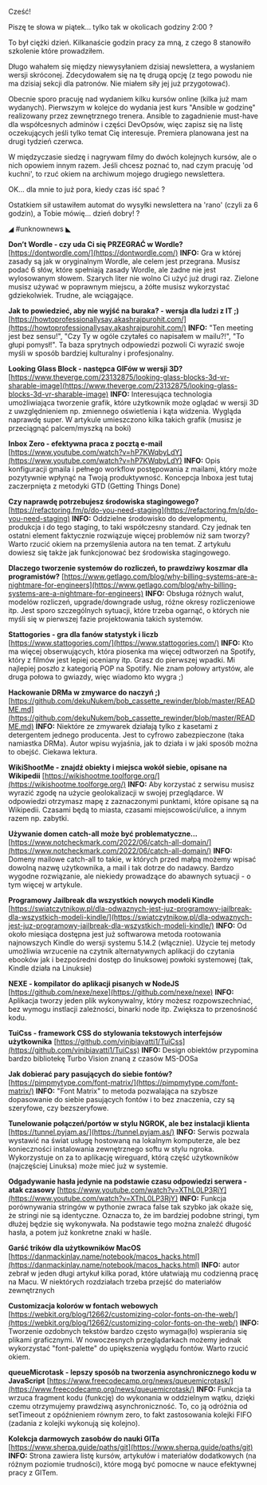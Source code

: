 Cześć!

Piszę te słowa w piątek... tylko tak w okolicach godziny 2:00 ?

To był ciężki dzień. Kilkanaście godzin pracy za mną, z czego 8 stanowiło szkolenie które prowadziłem.

Długo wahałem się między niewysyłaniem dzisiaj newslettera, a wysłaniem wersji skróconej. Zdecydowałem się na tę drugą opcję (z tego powodu nie ma dzisiaj sekcji dla patronów. Nie miałem siły jej już przygotować).

Obecnie sporo pracuję nad wydaniem kilku kursów online (kilka już mam wydanych). Pierwszym w kolejce do wydania jest kurs "Ansible w godzinę" realizowany przez zewnętrznego trenera. Ansible to zagadnienie must-have dla współcesnych adminów i części DevOpsów, więc zapisz się na listę oczekujących jeśli tylko temat Cię interesuje. Premiera planowana jest na drugi tydzień czerwca.

W międzyczasie siedzę i nagrywam filmy do dwóch kolejnych kursów, ale o nich opowiem innym razem. Jeśli chcesz poznać to, nad czym pracuję 'od kuchni', to rzuć okiem na archiwum mojego drugiego newslettera.

 

OK... dla mnie to już pora, kiedy czas iść spać ?

Ostatkiem sił ustawiłem automat do wysyłki newslettera na 'rano' (czyli za 6 godzin), a Tobie mówię... dzień dobry! ?

 

◢ #unknownews ◣

**Don&rsquo;t Wordle - czy uda Ci się PRZEGRAĆ w Wordle?**
[https://dontwordle.com/](https://dontwordle.com/)
**INFO:** Gra w której zasady są jak w oryginalnym Wordle, ale celem jest przegrana. Musisz podać 6 słów, które spełniają zasady Wordle, ale żadne nie jest wylosowanym słowem. Szarych liter nie wolno Ci użyć już drugi raz. Zielone musisz używać w poprawnym miejscu, a żółte musisz wykorzystać gdziekolwiek. Trudne, ale wciągające.

**Jak to powiedzieć, aby nie wyjść na buraka? - wersja dla ludzi z IT ;)**
[https://howtoprofessionallysay.akashrajpurohit.com/](https://howtoprofessionallysay.akashrajpurohit.com/)
**INFO:** "Ten meeting jest bez sensu!", "Czy Ty w ogóle czytałeś co napisałem w mailu?!", "To głupi pomysł!". Ta baza sprytnych odpowiedzi pozwoli Ci wyrazić swoje myśli w sposób bardziej kulturalny i profesjonalny.

**Looking Glass Block - następca GIFów w wersji 3D?**
[https://www.theverge.com/23132875/looking-glass-blocks-3d-vr-sharable-image](https://www.theverge.com/23132875/looking-glass-blocks-3d-vr-sharable-image)
**INFO:** Interesująca technologia umożliwiająca tworzenie grafik, które użytkownik może oglądać w wersji 3D z uwzględnieniem np. zmiennego oświetlenia i kąta widzenia. Wygląda naprawdę super. W artykule umieszczono kilka takich grafik (musisz je przeciągnąć palcem/myszką na boki)

**Inbox Zero - efektywna praca z pocztą e-mail**
[https://www.youtube.com/watch?v=hP7KWqbyLdY](https://www.youtube.com/watch?v=hP7KWqbyLdY)
**INFO:** Opis konfiguracji gmaila i pełnego workflow postępowania z mailami, który może pozytywnie wpłynąć na Twoją produktywność. Koncepcja Inboxa jest tutaj zaczerpnięta z metodyki GTD (Getting Things Done)

**Czy naprawdę potrzebujesz środowiska stagingowego?**
[https://refactoring.fm/p/do-you-need-staging](https://refactoring.fm/p/do-you-need-staging)
**INFO:** Oddzielne środowisko do developmentu, produkcja i do tego staging, to taki współczesny standard. Czy jednak ten ostatni element faktycznie rozwiązuje więcej problemów niż sam tworzy? Warto rzucić okiem na przemyślenia autora na ten temat. Z artykułu dowiesz się także jak funkcjonować bez środowiska stagingowego.

**Dlaczego tworzenie systemów do rozliczeń, to prawdziwy koszmar dla programistów?**
[https://www.getlago.com/blog/why-billing-systems-are-a-nightmare-for-engineers](https://www.getlago.com/blog/why-billing-systems-are-a-nightmare-for-engineers)
**INFO:** Obsługa różnych walut, modelów rozliczeń, upgrade/downgrade usług, różne okresy rozliczeniowe itp. Jest sporo szczególnych sytuacji, które trzeba ogarnąć, o których nie myśli się w pierwszej fazie projektowania takich systemów.

**Stattogories - gra dla fanów statystyk i liczb**
[https://www.stattogories.com/](https://www.stattogories.com/)
**INFO:** Kto ma więcej obserwujących, która piosenka ma więcej odtworzeń na Spotify, który z filmów jest lepiej oceniany itp. Grasz do pierwszej wpadki. Mi najlepiej poszło z kategorią POP na Spotify. Nie znam połowy artystów, ale druga połowa to gwiazdy, więc wiadomo kto wygra ;)

**Hackowanie DRMa w zmywarce do naczyń ;)**
[https://github.com/dekuNukem/bob_cassette_rewinder/blob/master/README.md](https://github.com/dekuNukem/bob_cassette_rewinder/blob/master/README.md)
**INFO:** Niektóre ze zmywarek działają tylko z kasetami z detergentem jednego producenta. Jest to cyfrowo zabezpieczone (taka namiastka DRMa). Autor wpisu wyjaśnia, jak to działa i w jaki sposób można to obejść. Ciekawa lektura.

**WikiShootMe - znajdź obiekty i miejsca wokół siebie, opisane na Wikipedii**
[https://wikishootme.toolforge.org/](https://wikishootme.toolforge.org/)
**INFO:** Aby korzystać z serwisu musisz wyrazić zgodę na użycie geolokalizacji w swojej przeglądarce. W odpowiedzi otrzymasz mapę z zaznaczonymi punktami, które opisane są na Wikipedii. Czasami będą to miasta, czasami miejscowości/ulice, a innym razem np. zabytki.

**Używanie domen catch-all może być problematyczne...**
[https://www.notcheckmark.com/2022/06/catch-all-domain/](https://www.notcheckmark.com/2022/06/catch-all-domain/)
**INFO:** Domeny mailowe catch-all to takie, w których przed małpą możemy wpisać dowolną nazwę użytkownika, a mail i tak dotrze do nadawcy. Bardzo wygodne rozwiązanie, ale niekiedy prowadzące do abawnych sytuacji - o tym więcej w artykule.

**Programowy Jailbreak dla wszystkich nowych modeli Kindle**
[https://swiatczytnikow.pl/dla-odwaznych-jest-juz-programowy-jailbreak-dla-wszystkich-modeli-kindle/](https://swiatczytnikow.pl/dla-odwaznych-jest-juz-programowy-jailbreak-dla-wszystkich-modeli-kindle/)
**INFO:** Od około miesiąca dostępna jest już softwarowa metoda rootowania najnowszych Kindle do wersji systemu 5.14.2 (włącznie). Użycie tej metody umożliwia wrzucenie na czytnik alternatywnych aplikacji do czytania ebooków jak i bezpośredni dostęp do linuksowej powłoki systemowej (tak, Kindle działa na Linuksie)

**NEXE - kompilator do aplikacji pisanych w NodeJS**
[https://github.com/nexe/nexe](https://github.com/nexe/nexe)
**INFO:** Aplikacja tworzy jeden plik wykonywalny, który możesz rozpowszechniać, bez wymogu instlacji zależności, binarki node itp. Zwiększa to przenośność kodu.

**TuiCss - framework CSS do stylowania tekstowych interfejsów użytkownika**
[https://github.com/vinibiavatti1/TuiCss](https://github.com/vinibiavatti1/TuiCss)
**INFO:** Design obiektów przypomina bardzo bibliotekę Turbo Vision znaną z czasów MS-DOSa

**Jak dobierać pary pasujących do siebie fontów?**
[https://pimpmytype.com/font-matrix/](https://pimpmytype.com/font-matrix/)
**INFO:** "Font Matrix" to metoda pozwalająca na szybsze dopasowanie do siebie pasujących fontów i to bez znaczenia, czy są szeryfowe, czy bezszeryfowe.

**Tunelowanie połączeń/portów w stylu NGROK, ale bez instalacji klienta**
[https://tunnel.pyjam.as/](https://tunnel.pyjam.as/)
**INFO:** Serwis pozwala wystawić na świat usługę hostowaną na lokalnym komputerze, ale bez konieczności instalowania zewnętrznego softu w stylu ngroka. Wykorzystuje on za to aplikację wireguard, którą część użytkowników (najczęściej Linuksa) może mieć już w systemie.

**Odgadywanie hasła jedynie na podstawie czasu odpowiedzi serwera - atak czasowy**
[https://www.youtube.com/watch?v=XThL0LP3RjY](https://www.youtube.com/watch?v=XThL0LP3RjY)
**INFO:** Funkcja porównywania stringów w pythonie zwraca false tak szybko jak okaże się, że stringi nie są identyczne. Oznacza to, że im bardziej podobne stringi, tym dłużej będzie się wykonywała. Na podstawie tego można znaleźć długość hasła, a potem już konkretne znaki w haśle.

**Garść trików dla użytkowników MacOS**
[https://danmackinlay.name/notebook/macos_hacks.html](https://danmackinlay.name/notebook/macos_hacks.html)
**INFO:** autor zebrał w jeden długi artykuł kilka porad, które ułatwiają mu codzienną pracę na Macu. W niektórych rozdziałach trzeba przejść do materiałów zewnętrznych

**Customizacja kolorów w fontach webowych**
[https://webkit.org/blog/12662/customizing-color-fonts-on-the-web/](https://webkit.org/blog/12662/customizing-color-fonts-on-the-web/)
**INFO:** Tworzenie ozdobnych tekstów bardzo często wymaga(ło) wspierania się plikami graficznymi. W nowoczesnych przeglądarkach możemy jednak wykorzystać "font-palette" do upiększenia wyglądu fontów. Warto rzucić okiem.

**queueMicrotask - lepszy sposób na tworzenia asynchronicznego kodu w JavaScript**
[https://www.freecodecamp.org/news/queuemicrotask/](https://www.freecodecamp.org/news/queuemicrotask/)
**INFO:** Funkcja ta wrzuca fragment kodu (funkcję) do wykonania w oddzielnym wątku, dzięki czemu otrzymujemy prawdziwą asynchroniczność. To, co ją odróżnia od setTimeout z opóźnieniem równym zero, to fakt zastosowania kolejki FIFO (zadania z kolejki wykonują się kolejno).

**Kolekcja darmowych zasobów do nauki GITa**
[https://www.sherpa.guide/paths/git](https://www.sherpa.guide/paths/git)
**INFO:** Strona zawiera listę kursów, artykułów i materiałów dodatkowych (na różnym poziomie trudności), które mogą być pomocne w nauce efektywnej pracy z GITem.